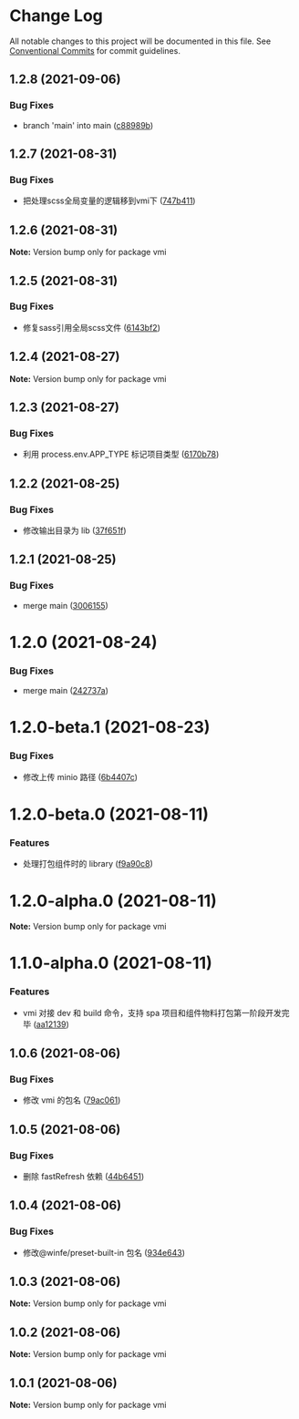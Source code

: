 # Change Log

All notable changes to this project will be documented in this file.
See [Conventional Commits](https://conventionalcommits.org) for commit guidelines.

## 1.2.8 (2021-09-06)


### Bug Fixes

* branch 'main'  into main ([c88989b](https://github.com/cool-fe/vmi/commit/c88989b0c1547460582c845056b3f9e978ec7797))





## 1.2.7 (2021-08-31)


### Bug Fixes

* 把处理scss全局变量的逻辑移到vmi下 ([747b411](https://github.com/cool-fe/vmi/commit/747b4116b98ad463e7b5ffebb368fdb617d94aa6))





## 1.2.6 (2021-08-31)

**Note:** Version bump only for package vmi





## 1.2.5 (2021-08-31)


### Bug Fixes

* 修复sass引用全局scss文件 ([6143bf2](https://github.com/cool-fe/vmi/commit/6143bf243aae9915fb9bfd8a4da1641f563f76d5))





## 1.2.4 (2021-08-27)

**Note:** Version bump only for package vmi





## 1.2.3 (2021-08-27)

### Bug Fixes

- 利用 process.env.APP_TYPE 标记项目类型 ([6170b78](https://github.com/cool-fe/vmi/commit/6170b78614c618cf999e3eb7ea7509c092c345ff))

## 1.2.2 (2021-08-25)

### Bug Fixes

- 修改输出目录为 lib ([37f651f](https://github.com/cool-fe/vmi/commit/37f651fee84694706ff71700fede00c3166a4d34))

## 1.2.1 (2021-08-25)

### Bug Fixes

- merge main ([3006155](https://github.com/cool-fe/vmi/commit/3006155e801cc2f40593956ddbcc8e6a2e291752))

# 1.2.0 (2021-08-24)

### Bug Fixes

- merge main ([242737a](https://github.com/cool-fe/vmi/commit/242737a1d04fb1a5bd409ef31f605de80130bb9c))

# 1.2.0-beta.1 (2021-08-23)

### Bug Fixes

- 修改上传 minio 路径 ([6b4407c](https://github.com/cool-fe/vmi/commit/6b4407c264dee7fe0d2838184c1c4b3ff8da9356))

# 1.2.0-beta.0 (2021-08-11)

### Features

- 处理打包组件时的 library ([f9a90c8](https://github.com/cool-fe/vmi/commit/f9a90c8651f24b9ac36afda24404b07d31273f8f))

# 1.2.0-alpha.0 (2021-08-11)

**Note:** Version bump only for package vmi

# 1.1.0-alpha.0 (2021-08-11)

### Features

- vmi 对接 dev 和 build 命令，支持 spa 项目和组件物料打包第一阶段开发完毕 ([aa12139](https://github.com/umijs/umi/commit/aa12139a28d7bdc1aa5eaecedeaa248e589a1fab))

## 1.0.6 (2021-08-06)

### Bug Fixes

- 修改 vmi 的包名 ([79ac061](https://github.com/umijs/umi/commit/79ac061f061220089a9adf6efbe48509572c62d7))

## 1.0.5 (2021-08-06)

### Bug Fixes

- 删除 fastRefresh 依赖 ([44b6451](https://github.com/umijs/umi/commit/44b6451ef393060c357c41d907f1539decbd71de))

## 1.0.4 (2021-08-06)

### Bug Fixes

- 修改@winfe/preset-built-in 包名 ([934e643](https://github.com/umijs/umi/commit/934e643612452f198fa4d78ef2929250ac93ae5e))

## 1.0.3 (2021-08-06)

**Note:** Version bump only for package vmi

## 1.0.2 (2021-08-06)

**Note:** Version bump only for package vmi

## 1.0.1 (2021-08-06)

**Note:** Version bump only for package vmi
